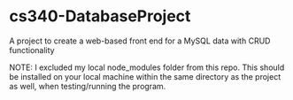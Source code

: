 # cs340-DatabaseProject
A project to create a web-based front end for a MySQL data with CRUD functionality

NOTE: I excluded my local node_modules folder from this repo. This should be installed on your local machine within the same directory as the project as well, when testing/running the program.
